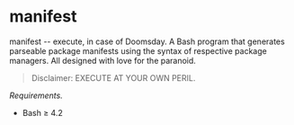 # manifest
manifest -- execute, in case of Doomsday. 
A Bash program that generates parseable package manifests using the
syntax of respective package managers. All designed with love for the paranoid.

> Disclaimer: EXECUTE AT YOUR OWN PERIL.

*Requirements.*
* Bash ≥ 4.2
